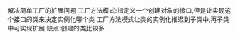 解决简单工厂的扩展问题
工厂方法模式:指定义一个创建对象的接口,但是让实现这个接口的类来决定实例化哪个类
        工厂方法模式让类的实例化推迟到子类中,再子类中可实现扩展
缺点:创建的类比较多
